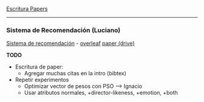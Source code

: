[Escritura Papers](https://docs.google.com/file/d/15zz-n1lxaeyiZhJYtRrL0X-gYwOn6I41/edit)

---
### Sistema de Recomendación (Luciano)

[Sistema de recomendación](https://docs.google.com/file/d/1-IDaFVlcMcUOo11KTW5NSwaQE5_Sc-VV/edit) - [overleaf](https://www.overleaf.com/project/6053a175fa465c69f71acdd6)
[paper (drive)](https://docs.google.com/document/d/18yYwocuxqfC1oZmKnqSBSCcSGXyDairlFC80RaVGtWw/edit)

**TODO**

- Escritura de paper:
	- Agregar muchas citas en la intro (bibtex)
- Repetir experimentos
	- Optimizar vector de pesos con PSO --> Ignacio
	- Usar atributos normales, +director-likeness, +emotion, +both




<!--stackedit_data:
eyJoaXN0b3J5IjpbLTE4OTM5NjEzODAsMTQ3NzAzMDYyLDE2Nz
AyNjM2NDgsMTMzMjgzNjksLTY3MjUzOTU3OSwtMTE5NTE0MDY2
NiwtMTg5Njg4MzM1NSwtMTc1MzQwNjcxOCwxNzg2MTI5NzA5LD
Q3NTYzODQyOSwtMTgyOTY3MDg2LDg2MzU5NDMzMSwtODkzOTQw
NjQ1LDIwOTkwMjIwMTYsLTg5Mzk0MDY0NSwxMzUxNjk1NDE5LC
0xMTQ3MDA2MjQ5LDIwNjI5MTQ1NDQsLTEwNzU1OTA2MjAsLTE0
MzkwNTQzNjNdfQ==
-->